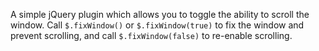 A simple jQuery plugin which allows you to toggle the ability to scroll the window. Call `$.fixWindow()` or `$.fixWindow(true)` to fix the window and prevent scrolling, and call `$.fixWindow(false)` to re-enable scrolling.